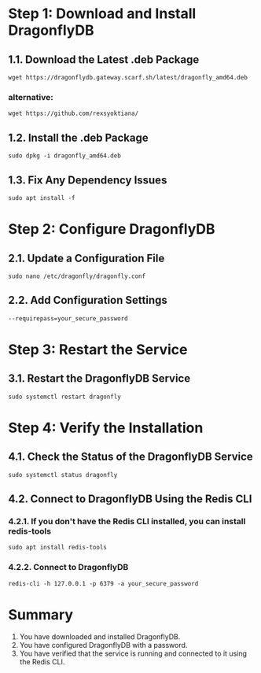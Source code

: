 # Step 1: Download and Install DragonflyDB
## 1.1. Download the Latest .deb Package
    wget https://dragonflydb.gateway.scarf.sh/latest/dragonfly_amd64.deb
### alternative:
    wget https://github.com/rexsyoktiana/
## 1.2. Install the .deb Package
    sudo dpkg -i dragonfly_amd64.deb
## 1.3. Fix Any Dependency Issues
    sudo apt install -f
# Step 2: Configure DragonflyDB
## 2.1. Update a Configuration File
    sudo nano /etc/dragonfly/dragonfly.conf
## 2.2. Add Configuration Settings
    --requirepass=your_secure_password
# Step 3: Restart the Service
## 3.1. Restart the DragonflyDB Service
    sudo systemctl restart dragonfly
# Step 4: Verify the Installation
## 4.1. Check the Status of the DragonflyDB Service
    sudo systemctl status dragonfly
## 4.2. Connect to DragonflyDB Using the Redis CLI
### 4.2.1. If you don't have the Redis CLI installed, you can install redis-tools
    sudo apt install redis-tools
### 4.2.2. Connect to DragonflyDB
    redis-cli -h 127.0.0.1 -p 6379 -a your_secure_password
    
# Summary
1. You have downloaded and installed DragonflyDB.
2. You have configured DragonflyDB with a password.
3. You have verified that the service is running and connected to it using the Redis CLI.
